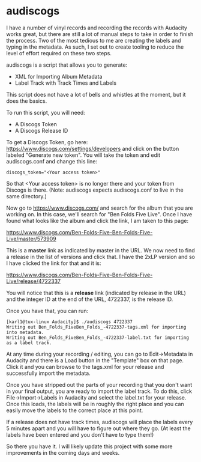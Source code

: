 # audiscogs
I have a number of vinyl records and recording the records with Audacity works great, but there are still a lot of manual steps to take in order to finish the process. Two of the most tedious to me are creating the labels and typing in the metadata. As such, I set out to create tooling to reduce the level of effort required on these two steps.

audiscogs is a script that allows you to generate:

* XML for Importing Album Metadata
* Label Track with Track Times and Labels

This script does not have a lot of bells and whistles at the moment, but it does the basics. 

To run this script, you will need:

* A Discogs Token
* A Discogs Release ID

To get a Discogs Token, go here: <https://www.discogs.com/settings/developers> and click on the button labeled "Generate new token". You will take the token and edit audiscogs.conf and change this line:

~~~
discogs_token="<Your access token>"
~~~
  
So that \<Your access token\> is no longer there and your token from Discogs is there. (Note: audiscogs expects audiscogs.conf to live in the same directory.)
  
Now go to https://www.discogs.com/ and search for the album that you are working on. In this case, we'll search for "Ben Folds Five Live". Once I have found what looks like the album and click the link, I am taken to this page:

<https://www.discogs.com/Ben-Folds-Five-Ben-Folds-Five-Live/master/573909>

This is a **master** link as indicated by master in the URL. We now need to find a release in the list of versions and click that. I have the 2xLP version and so I have clicked the link for that and it is:

<https://www.discogs.com/Ben-Folds-Five-Ben-Folds-Five-Live/release/4722337>

You will notice that this is a **release** link (indicated by release in the URL) and the integer ID at the end of the URL, 4722337, is the release ID.

Once you have that, you can run:

~~~
[karl1@tux-linux Audacity]$ ./audiscogs 4722337
Writing out Ben_Folds_FiveBen_Folds_-4722337-tags.xml for importing into metadata.
Writing out Ben_Folds_FiveBen_Folds_-4722337-label.txt for importing as a label track.
~~~

At any time during your recording / editing, you can go to Edit->Metadata in Audacity and there is a Load button in the "Template" box on that page. Click it and you can browse to the tags.xml for your release and successfully import the metadata.

Once you have stripped out the parts of your recording that you don't want in your final output, you are ready to import the label track. To do this, click File->Import->Labels in Audacity and select the label.txt for your release. Once this loads, the labels will be in roughly the right place and you can easily move the labels to the correct place at this point.

If a release does not have track times, audiscogs will place the labels every 5 minutes apart and you will have to figure out where they go. (At least the labels have been entered and you don't have to type them!)

So there you have it. I will likely update this project with some more improvements in the coming days and weeks. 

